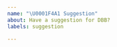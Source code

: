 ```yaml
---
name: "\U0001F4A1 Suggestion"
about: Have a suggestion for DBB?
labels: suggestion

---
```


<!-- Describe your suggestion below! -->
